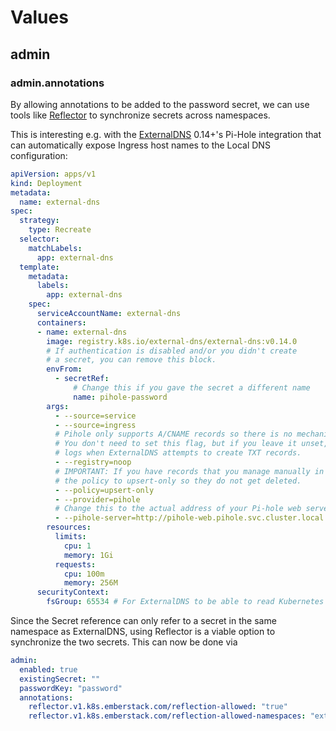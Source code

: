 # Values

## admin

### admin.annotations

By allowing annotations to be added to the password secret, we can use tools like [Reflector](https://github.com/emberstack/kubernetes-reflector) to synchronize secrets across namespaces. 

This is interesting e.g. with the [ExternalDNS](https://github.com/kubernetes-sigs/external-dns) 0.14+'s Pi-Hole integration that can automatically expose Ingress host names to the Local DNS configuration:

```yaml
apiVersion: apps/v1
kind: Deployment
metadata:
  name: external-dns
spec:
  strategy:
    type: Recreate
  selector:
    matchLabels:
      app: external-dns
  template:
    metadata:
      labels:
        app: external-dns
    spec:
      serviceAccountName: external-dns
      containers:
      - name: external-dns
        image: registry.k8s.io/external-dns/external-dns:v0.14.0
        # If authentication is disabled and/or you didn't create
        # a secret, you can remove this block.
        envFrom:
          - secretRef:
              # Change this if you gave the secret a different name
              name: pihole-password
        args:
          - --source=service
          - --source=ingress
          # Pihole only supports A/CNAME records so there is no mechanism to track ownership.
          # You don't need to set this flag, but if you leave it unset, you will receive warning
          # logs when ExternalDNS attempts to create TXT records.
          - --registry=noop
          # IMPORTANT: If you have records that you manage manually in Pi-hole, set
          # the policy to upsert-only so they do not get deleted.
          - --policy=upsert-only
          - --provider=pihole
          # Change this to the actual address of your Pi-hole web server
          - --pihole-server=http://pihole-web.pihole.svc.cluster.local
        resources:
          limits:
            cpu: 1
            memory: 1Gi
          requests:
            cpu: 100m
            memory: 256M
      securityContext:
        fsGroup: 65534 # For ExternalDNS to be able to read Kubernetes token files
```

Since the Secret reference can only refer to a secret in the same namespace as ExternalDNS, using Reflector is a viable option to synchronize the two secrets. This can now be done via

```yaml
admin:
  enabled: true
  existingSecret: ""
  passwordKey: "password"
  annotations:
    reflector.v1.k8s.emberstack.com/reflection-allowed: "true"
    reflector.v1.k8s.emberstack.com/reflection-allowed-namespaces: "external-dns"
```
